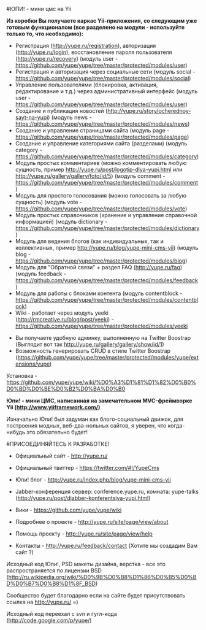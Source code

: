 #ЮПИ! - мини цмс на Yii

**Из коробки Вы получаете каркас Yii-приложения, со следующим уже готовым функционалом (все разделено на модули - используйте только то, что необходимо):**

* Регистрация (http://yupe.ru/registration), авторизация (http://yupe.ru/login), восстановление пароля пользователя (http://yupe.ru/recovery) (модуль user - https://github.com/yupe/yupe/tree/master/protected/modules/user)
* Регистрация и авторизация через социальные сети (модуль social - https://github.com/yupe/yupe/tree/master/protected/modules/social)
* Управление пользователями (блокировка, активация, редактирование и т.д.) через административный интерфейс (модуль user - https://github.com/yupe/yupe/tree/master/protected/modules/user)
* Создание и публикация новостей (http://yupe.ru/story/ocherednoy-sayt-na-yupi) (модуль news - https://github.com/yupe/yupe/tree/master/protected/modules/news)
* Создание и управление страницами сайта (модуль page - https://github.com/yupe/yupe/tree/master/protected/modules/page)
* Создание и управление категориями сайта (разделами) (модуль category - https://github.com/yupe/yupe/tree/master/protected/modules/category)
* Модуль простых комментариев (можно комментировать любую сущность, пример http://yupe.ru/post/logotip-dlya-yupi.html или http://yupe.ru/gallery/gallery/foto/id/5) (модуль comment - https://github.com/yupe/yupe/tree/master/protected/modules/comment)
* Модуль для простого голосования (можно голосовать за любую сущность) (модуль vote - https://github.com/yupe/yupe/tree/master/protected/modules/vote)
* Модуль простых справочников (хранение и управление справочной информацией) (модуль dictionary - https://github.com/yupe/yupe/tree/master/protected/modules/dictionary)
* Модуль для ведения блогов (как индивидуальных, так и коллективных, пример http://yupe.ru/blog/yupe-mini-cms-yii) (модуль blog - https://github.com/yupe/yupe/tree/master/protected/modules/blog)
* Модуль для "Обратной связи" + раздел FAQ (http://yupe.ru/faq) (модуль feedback - https://github.com/yupe/yupe/tree/master/protected/modules/feedback)
* Модуль для работы с блоками контента (модуль contentblock - https://github.com/yupe/yupe/tree/master/protected/modules/contentblock)
* Wiki - работает через модуль yeeki (http://rmcreative.ru/blog/post/yeeki) - https://github.com/yupe/yupe/tree/master/protected/modules/yeeki


+ Вы получаете удобную админку, выполненную на Twitter Boostrap  (Выглядит вот так http://yupe.ru/gallery/gallery/show/id/1)
+ Возможность генерировать CRUD в стиле Twitter Boostrap (https://github.com/yupe/yupe/tree/master/protected/modules/yupe/extensions/yupe)

Установка - https://github.com/yupe/yupe/wiki/%D0%A3%D1%81%D1%82%D0%B0%D0%BD%D0%BE%D0%B2%D0%BA%D0%B0

**Юпи! - мини ЦМС, написанная на замечательном MVC-фреймворке Yii (http://www.yiiframework.com/)**

Изначально Юпи! был задуман как блого-социальный движок, для построения модных, веб-два-нольных сайтов, я уверен, что когда-нибудь это обязательно будет!

#ПРИСОЕДИНЯЙТЕСЬ К РАЗРАБОТКЕ!

* Официальный сайт - http://yupe.ru/

* Официальный твиттер - https://twitter.com/#!/YupeCms

* Юпи! блог - http://yupe.ru/index.php/blog/yupe-mini-cms-yii

* Jabber-конференция сервер: conference.yupe.ru, комната: yupe-talks (http://yupe.ru/post/djabber-konferentsiya-yupi.html)

* Вики - https://github.com/yupe/yupe/wiki

* Подробнее о проекте - http://yupe.ru/site/page/view/about

* Помощь проекту - http://yupe.ru/site/page/view/help

* Контакты - http://yupe.ru/feedback/contact (Хотите мы создадим Вам сайт ?)


Исходный код Юпи!, PSD макеты дизайна, верстка - все это распространяется по лицензии BSD (http://ru.wikipedia.org/wiki/%D0%9B%D0%B8%D1%86%D0%B5%D0%BD%D0%B7%D0%B8%D1%8F_BSD)

Сообщество будет благодарно если на сайте будет присутствовать ссылка на http://yupe.ru/ =)

Исходный код переехал с svn и гугл-кода (http://code.google.com/p/yupe/)